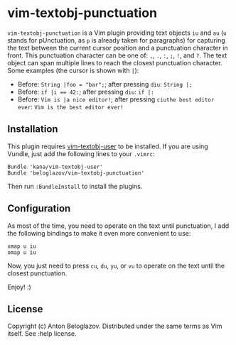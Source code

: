 # vim-textobj-punctuation

`vim-textobj-punctuation` is a Vim plugin providing text objects `iu` and `au`
(`u` stands for pUnctuation, as `p` is already taken for paragraphs) for
capturing the text between the current cursor position and a punctuation
character in front. This punctuation character can be one of: `,`, `.`, `:`,
`;`, `!`, and `?`. The text object can span multiple lines to reach the closest
punctuation character. Some examples (the cursor is shown with `|`):

- Before: `String |foo = "bar";`; after pressing `diu`: `String |;`
- Before: `if |i == 42:`; after pressing `diu`: `if |:`
- Before: `Vim is |a nice editor!`; after pressing `ciuthe best editor ever`:
  `Vim is the best editor ever!`


## Installation

This plugin requires
[vim-textobj-user](https://github.com/kana/vim-textobj-user) to be installed. If
you are using Vundle, just add the following lines to your `.vimrc`:

```
Bundle 'kana/vim-textobj-user'
Bundle 'beloglazov/vim-textobj-punctuation'
```

Then run `:BundleInstall` to install the plugins.


## Configuration

As most of the time, you need to operate on the text until punctuation, I add
the following bindings to make it even more convenient to use:

```
xmap u iu
omap u iu
```

Now, you just need to press `cu`, `du`, `yu`, or `vu` to operate on the text
until the closest punctuation.


Enjoy! :)


## License

Copyright (c) Anton Beloglazov. Distributed under the same terms as Vim itself.
See :help license.
